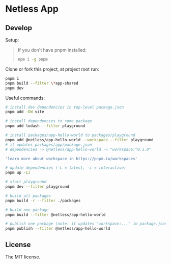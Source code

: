 # Netless App

## Develop

Setup:

> If you don't have pnpm installed:
> 
> ```bash
> npm i -g pnpm
> ```

Clone or fork this project, at project root run:

```bash
pnpm i
pnpm build --filter \*app-shared
pnpm dev
```

Useful commands:

```bash
# install dev dependencies in top-level package.json
pnpm add -DW vite

# install dependencies to some package
pnpm add lodash --filter playground

# install packages/app-hello-world to packages/playground
pnpm add @netless/app-hello-world --workspace --filter playground
# it updates packages/app/package.json
# dependencies -> @netless/app-hello-world -> "workspace:^0.1.0"

'learn more about workspace in https://pnpm.io/workspaces'

# update dependencies (-L = latest, -i = interactive)
pnpm up -Li

# start playground
pnpm dev --filter playground

# build all packages
pnpm build -r --filter ./packages

# build one package
pnpm build --filter @netless/app-hello-world

# publish one package (note: it updates "workspace:..." in package.json)
pnpm publish --filter @netless/app-hello-world
```

## License

The MIT license.
